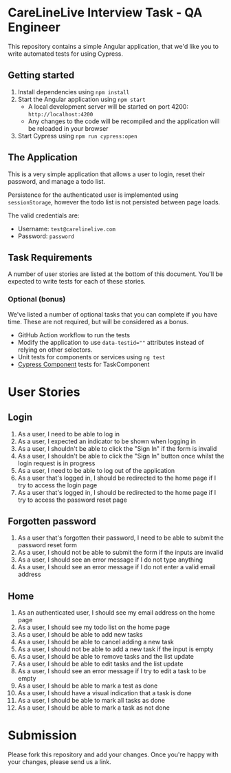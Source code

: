 # CareLineLive Interview Task - QA Engineer

This repository contains a simple Angular application, that we'd like you to write automated tests for using Cypress.

## Getting started

1. Install dependencies using `npm install`
2. Start the Angular application using `npm start`
    - A local development server will be started on port 4200: `http://localhost:4200`
    - Any changes to the code will be recompiled and the application will be reloaded in your browser
3. Start Cypress using `npm run cypress:open`

## The Application

This is a very simple application that allows a user to login, reset their password, and manage a todo list.

Persistence for the authenticated user is implemented using `sessionStorage`, however the todo list is not persisted
between page loads.

The valid credentials are:
- Username: `test@carelinelive.com`
- Password: `password`

## Task Requirements

A number of user stories are listed at the bottom of this document. You'll be expected to write tests for each of these
stories.

### Optional (bonus)

We've listed a number of optional tasks that you can complete if you have time. These are not required, but will be
considered as a bonus.

- GitHub Action workflow to run the tests
- Modify the application to use `data-testid=""` attributes instead of relying on other selectors.
- Unit tests for components or services using `ng test`
- [Cypress Component](https://docs.cypress.io/guides/component-testing/angular/quickstart) tests for TaskComponent

# User Stories

## Login

1. As a user, I need to be able to log in
2. As a user, I expected an indicator to be shown when logging in
3. As a user, I shouldn't be able to click the "Sign In" if the form is invalid
4. As a user, I shouldn't be able to click the "Sign In" button once whilst the login request is in progress
5. As a user, I need to be able to log out of the application
6. As a user that's logged in, I should be redirected to the home page if I try to access the login page
7. As a user that's logged in, I should be redirected to the home page if I try to access the password reset page

## Forgotten password

1. As a user that's forgotten their password, I need to be able to submit the password reset form
2. As a user, I should not be able to submit the form if the inputs are invalid
3. As a user, I should see an error message if I do not type anything
4. As a user, I should see an error message if I do not enter a valid email address

## Home

1. As an authenticated user, I should see my email address on the home page
2. As a user, I should see my todo list on the home page
3. As a user, I should be able to add new tasks
4. As a user, I should be able to cancel adding a new task
5. As a user, I should not be able to add a new task if the input is empty
6. As a user, I should be able to remove tasks and the list update
7. As a user, I should be able to edit tasks and the list update
8. As a user, I should see an error message if I try to edit a task to be empty
9. As a user, I should be able to mark a test as done
10. As a user, I should have a visual indication that a task is done
11. As a user, I should be able to mark all tasks as done
12. As a user, I should be able to mark a task as not done

# Submission

Please fork this repository and add your changes. Once you're happy with your changes, please send us a link.
